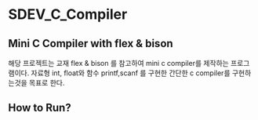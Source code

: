 # SDEV_C_Compiler


## Mini C Compiler with flex & bison 





해당 프로젝트는 교재 flex & bison 를 참고하여 mini c compiler를 제작하는 프로그램이다.
자료형 int, float와 함수 printf,scanf 를 구현한 간단한 c compiler를 구현하는것을 목표로 한다. 



## How to Run? 
